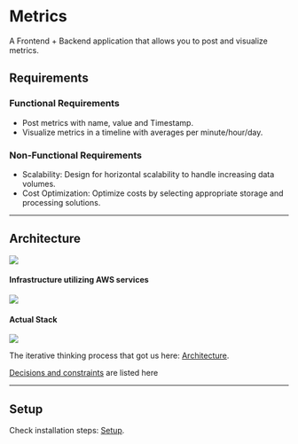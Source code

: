 # Metrics
A Frontend + Backend application that allows you to post and visualize metrics.

## Requirements
### Functional Requirements
- Post metrics with name, value and Timestamp.
- Visualize metrics in a timeline with averages per minute/hour/day.

### Non-Functional Requirements
- Scalability: Design for horizontal scalability to handle increasing data volumes.
- Cost Optimization: Optimize costs by selecting appropriate storage and processing solutions.

------------

## Architecture

![](https://drive.google.com/uc?id=1aEm-mb-e164g9aISS-t_khH987DvdPl0)
#### Infrastructure utilizing AWS services
![](https://drive.google.com/uc?id=1tjOFnWVw7yyvK_scHcw-f0QwWUJyO4YO)
#### Actual Stack
![](https://drive.google.com/uc?id=1pT9YBHwZr-3JFQTyfol04A9L7j2hJxUa)

The iterative thinking process that got us here: [Architecture](./docs/01-Architecture.md).

[Decisions and constraints](./docs/02-Decisions-Constraints.md) are listed here

------------

## Setup

Check installation steps: [Setup](./docs/03-Setup.md).